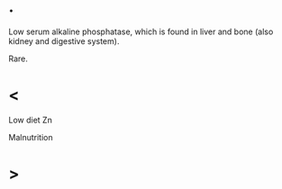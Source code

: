 # .

Low serum alkaline phosphatase, which is found in liver and bone (also kidney and digestive system).

Rare.

# <

Low diet Zn

Malnutrition

# >
